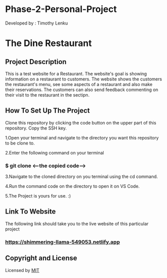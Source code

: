 # Phase-2-Personal-Project

Developed by : Timothy Lenku

# The Dine Restaurant

## Project Description

This is a test website for a Restaurant. The website's goal is showing information on a restaurant to customers. The website shows the customers the restaurant's menu, see some aspects of a restaurant and also make their reservations. The customers can also send feedback commenting on their visit to the restaurant in the sectipn. 

## How To Set Up The Project

Clone this repository by clicking the code button on the upper part of this repository. Copy the SSH key.

1.Open your terminal and navigate to the directory you want this repository to be clone to.

2.Enter the following command on your terminal

### $ git clone <--the copied code-->
3.Navigate to the cloned directory on you terminal using the cd command.

4.Run the command code on the directory to open it on VS Code.

5.The Project is yours for use. :)

## Link To Website
The following link should take you to the live website of this particular project
### https://shimmering-llama-549053.netlify.app

 ## Copyright and License
 
  Licensed by <a href="https://github.com/esipil/phase-2-personal-project/commit/c9aea994077cb474989074aea17c630cf61a03c2" />MIT
